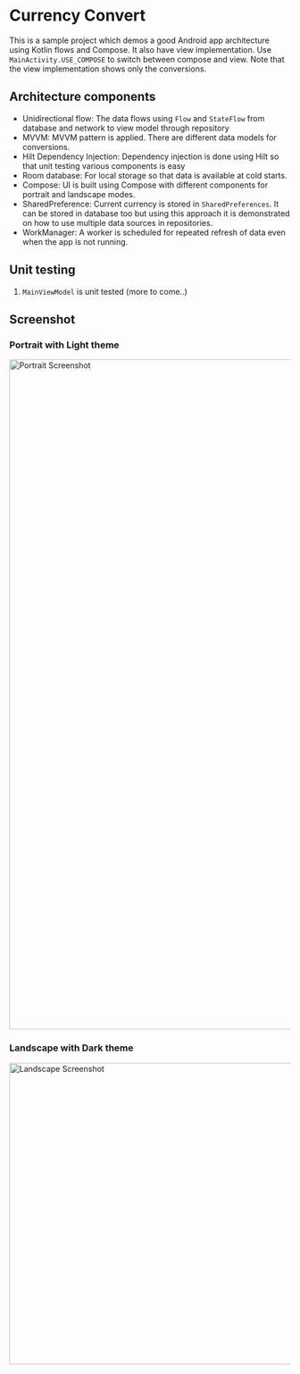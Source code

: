 # Currency Convert

This is a sample project which demos a good Android app architecture using Kotlin flows and Compose. It also have view implementation. Use `MainActivity.USE_COMPOSE` to switch between compose and view. Note that the view implementation shows only the conversions.

## Architecture components

* Unidirectional flow: The data flows using `Flow` and `StateFlow` from database and network to view model through repository 
* MVVM: MVVM pattern is applied. There are different data models for conversions.
* Hilt Dependency Injection: Dependency injection is done using Hilt so that unit testing various components is easy
* Room database: For local storage so that data is available at cold starts.
* Compose: UI is built using Compose with different components for portrait and landscape modes.
* SharedPreference: Current currency is stored in `SharedPreferences`. It can be stored in database too but using this approach it is demonstrated on how to use multiple data sources in repositories. 
* WorkManager: A worker is scheduled for repeated refresh of data even when the app is not running.

## Unit testing

1. `MainViewModel` is unit tested (more to come..)

## Screenshot

### Portrait with Light theme

<img src="resources/portrait.gif" width=540 height=1200 alt="Portrait Screenshot">

### Landscape with Dark theme

<img src="resources/landscape.gif" width=1200 height=540 alt="Landscape Screenshot">
